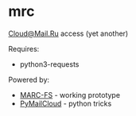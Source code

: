 # mrc
Cloud@Mail.Ru access (yet another)

Requires:
- python3-requests

Powered by:
- [MARC-FS](https://gitlab.com/Kanedias/MARC-FS) - working prototype
- [PyMailCloud](https://github.com/mad-gooze/PyMailCloud) - python tricks


